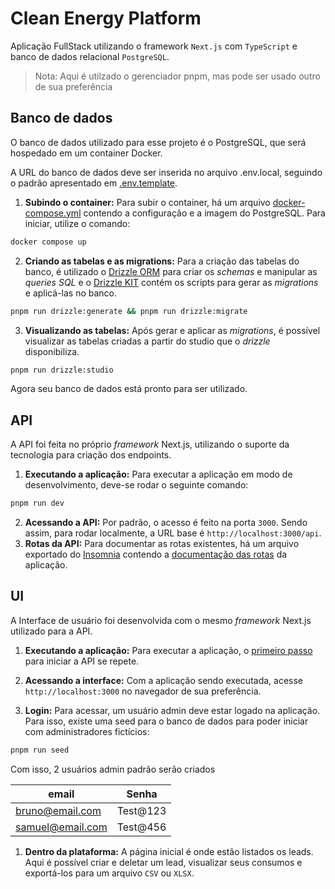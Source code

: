 # Clean Energy Platform

Aplicação FullStack utilizando o framework `Next.js` com `TypeScript` e banco de dados relacional `PostgreSQL`.

> Nota: Aqui é utilzado o gerenciador pnpm, mas pode ser usado outro de sua preferência

## Banco de dados

O banco de dados utilizado para esse projeto é o PostgreSQL, que será hospedado em um container Docker.

A URL do banco de dados deve ser inserida no arquivo .env.local, seguindo o padrão apresentado em [.env.template](./.env.template).

1. **Subindo o container:** Para subir o container, há um arquivo [docker-compose.yml](./docker-compose.yml) contendo a configuração e a imagem do PostgreSQL. Para iniciar, utilize o comando:

```bash
docker compose up
```

2. **Criando as tabelas e as migrations:** Para a criação das tabelas do banco, é utilizado o [Drizzle ORM](https://orm.drizzle.team/) para criar os _schemas_ e manipular as _queries SQL_ e o [Drizzle KIT](https://orm.drizzle.team/docs/kit-overview) contém os scripts para gerar as _migrations_ e aplicá-las no banco.

```bash
pnpm run drizzle:generate && pnpm run drizzle:migrate
```

3. **Visualizando as tabelas:** Após gerar e aplicar as _migrations_, é possível visualizar as tabelas criadas a partir do studio que o _drizzle_ disponibiliza.

```bash
pnpm run drizzle:studio
```

Agora seu banco de dados está pronto para ser utilizado.

## API

A API foi feita no próprio _framework_ Next.js, utilizando o suporte da tecnologia para criação dos endpoints.

1. **Executando a aplicação:** Para executar a aplicação em modo de desenvolvimento, deve-se rodar o seguinte comando:

```bash
pnpm run dev
```

2. **Acessando a API:** Por padrão, o acesso é feito na porta `3000`. Sendo assim, para rodar localmente, a URL base é `http://localhost:3000/api`.
3. **Rotas da API:** Para documentar as rotas existentes, há um arquivo exportado do [Insomnia](https://insomnia.rest/) contendo a [documentação das rotas](./docs/Insomnia_requests.json) da aplicação.

## UI

A Interface de usuário foi desenvolvida com o mesmo _framework_ Next.js utilizado para a API.

1. **Executando a aplicação:** Para executar a aplicação, o [primeiro passo](#api) para iniciar a API se repete.

2. **Acessando a interface:** Com a aplicação sendo executada, acesse `http://localhost:3000` no navegador de sua preferência.

3. **Login:** Para acessar, um usuário admin deve estar logado na aplicação. Para isso, existe uma seed para o banco de dados para poder iniciar com administradores fictícios:

```bash
pnpm run seed
```

Com isso, 2 usuários admin padrão serão criados

| email            | Senha    |
| ---------------- | -------- |
| bruno@email.com  | Test@123 |
| samuel@email.com | Test@456 |

1. **Dentro da plataforma:** A página inicial é onde estão listados os leads. Aqui é possível criar e deletar um lead, visualizar seus consumos e exportá-los para um arquivo `CSV` ou `XLSX`.
